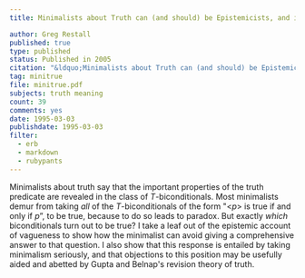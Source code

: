 ```yaml
---
title: Minimalists about Truth can (and should) be Epistemicists, and it helps if they are revision theorists too

author: Greg Restall
published: true
type: published
status: Published in 2005
citation: "&ldquo;Minimalists about Truth can (and should) be Epistemicists, and it helps if they are revision theorists too,&rdquo;  pages 97--106 in JC Beall and Bradley Armour-Garb, <em>Deflationism and Paradox</em>, Oxford University Press, 2005."
tag: minitrue
file: minitrue.pdf
subjects: truth meaning 
count: 39
comments: yes
date: 1995-03-03
publishdate: 1995-03-03
filter:
  - erb
  - markdown
  - rubypants
---
```

Minimalists about truth say that the important properties of the 
truth predicate are revealed in the class of <em>T</em>-biconditionals. Most 
minimalists demur from taking <em>all</em> of the <em>T</em>-biconditionals 
of the form "&lt;<em>p</em>&gt; is true if and only if <em>p</em>&rdquo;, to be true, because to do so leads to paradox.  But exactly <em>which</em> biconditionals turn out to be true?  I take a leaf out of the epistemic account of vagueness 
to show how the minimalist can avoid giving a comprehensive answer to that 
question.  I also show that this response is entailed by 
taking minimalism seriously, and that objections to this position may be usefully aided and abetted by Gupta and Belnap's revision theory of truth.